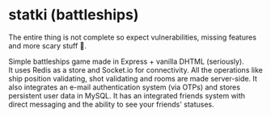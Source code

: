 # statki (battleships)
The entire thing is not complete so expect vulnerabilities, missing features and more scary stuff 👻.

Simple battleships game made in Express + vanilla DHTML (seriously).<br>
It uses Redis as a store and Socket.io for connectivity. All the operations like ship position validating, shot validating and rooms are made server-side. It also integrates an e-mail authentication system (via OTPs) and stores persistent user data in MySQL. It has an integrated friends system with direct messaging and the ability to see your friends' statuses.
